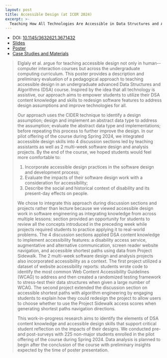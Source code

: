 ```yaml
---
layout: post
title: Accessible Design (at ICER 2024)
excerpt: >-
  Teaching How All Technologies Are Accessible in Data Structures and Algorithms
---
```


- DOI: [10.1145/3632621.3671432](https://doi.org/10.1145/3632621.3671432)
- [Slides](https://docs.google.com/presentation/d/1rOYzE165PaeOp5NKFIxOctnb3f1D04EAIz9vM88BcW0/edit?usp=sharing)
- [Poster](https://docs.google.com/drawings/d/1kfkOSoT4qL9gVuEhlgqRCKXP6Bcx8xZY5yR_NTa-f9s/edit?usp=sharing)
- [Case Studies and Materials](https://docs.google.com/presentation/d/1_2CLMtkAs3D3XFQOlYd9YaB_VBTcLPE_U_Vf2pqflOk/edit?usp=drivesdk)

> Elglaly et al. argue for teaching accessible design not only in human--computer interaction courses but across the undergraduate computing curriculum. This poster provides a description and preliminary evaluation of a pedagogical approach to teaching accessible design in an undergraduate advanced Data Structures and Algorithms (DSA) course. Inspired by the idea that all technology is assistive, our approach aims to empower students to utilize their DSA content knowledge and skills to redesign software features to address design assumptions and improve technologies for all.
>
> Our approach uses the CIDER technique to identify a design assumption; design and implement an abstract data type to address the assumption; evaluate the abstract data type and implementations; before repeating this process to further improve the design. In our pilot offering of the course during Spring 2024, we integrated accessible design skills into 4 discussion sections led by teaching assistants as well as 2 multi-week software design and analysis projects. By the end of the course, we hoped students would feel more comfortable to:
>
> 1. Incorporate accessible design practices in the software design and development process;
> 1. Evaluate the impacts of their software design work with a consideration for accessibility;
> 1. Describe the social and historical context of disability and its present-day effects on people.
>
> We chose to integrate this approach during discussion sections and projects rather than lecture because we viewed accessible design work in software engineering as integrating knowledge from across multiple lessons: section provided an opportunity for students to review all the concepts introduced in the preceding week while projects required students to practice applying it to real-world problems. The 4 discussion sections applied DSA content knowledge to implement accessibility features: a disability access service, augmentative and alternative communication, screen reader website navigation, and accessible shortest paths using data from Project Sidewalk. The 2 multi-week software design and analysis projects also incorporated accessibility as a context. The first project utilized a dataset of website accessibility reports: students wrote code to identify the most common Web Content Accessibility Guidelines (WCAG) to address and then created a randomized testing framework to stress-test their data structures when given a large number of WCAG. The second project extended the discussion section on accessible shortest paths with algorithm engineering by engaging students to explain how they could redesign the project to allow users to choose whether to use the Project Sidewalk access scores when generating shortest paths navigation directions.
>
> This work-in-progress research aims to identify the elements of DSA content knowledge and accessible design skills that support critical student reflection on the impacts of their designs. We conducted pre- and post-surveys with 225 non-major students enrolled in the pilot offering of the course during Spring 2024. Data analysis is planned to begin after the conclusion of the course with preliminary insights expected by the time of poster presentation.
